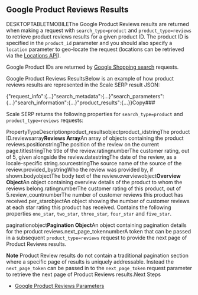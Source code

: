 Google Product Reviews Results
------------------------------

DESKTOPTABLETMOBILEThe Google Product Reviews results are returned when making a request with `search_type=product` and `product_type=reviews` to retrieve product reviews results for a given product ID. The product ID is specified in the `product_id` parameter and you should also specify a `location` parameter to geo-locate the request (locations can be retrieved via the [Locations API](/docs/locations-api/overview)).

Google Product IDs are returned by [Google Shopping search](/docs/search-api/results/google/shopping) requests.

![]()Google Product Reviews ResultsBelow is an example of how product reviews results are represented in the Scale SERP result JSON:

{"request\_info":{...}"search\_metadata":{...}"search\_parameters":{...}"search\_information":{...}"product\_results":{...}}Copy### 

Scale SERP returns the following properties for `search_type=product` and `product_type=reviews` requests:

PropertyTypeDescriptionproduct\_resultsobjectproduct\_idstringThe product ID.reviewsarray**Reviews Array**An array of objects containing the product reviews.positionstringThe position of the review on the current page.titlestringThe title of the review.ratingnumberThe customer rating, out of 5, given alongside the review.datestringThe date of the review, as a locale-specific string.sourcestringThe source name of the source of the review.provided\_bystringWho the review was provided by, if shown.bodyobjectThe body text of the review.overviewobject**Overview Object**An object containing overview details of the product to whom the reviews belong.ratingnumberThe customer rating of this product, out of 5.review\_countnumberThe number of customer reviews this product has received.per\_starobjectAn object showing the number of customer reviews at each star rating this product has received. Contains the following properties `one_star`, `two_star`, `three_star`, `four_star` and `five_star`.  
  
![]()paginationobject**Pagination Object**An object containing pagination details for the product reviews.next\_page\_tokennumberA token that can be passed in a subsequent `product_type=reviews` request to provide the next page of Product Reviews results.  
  
**Note** Product Review results do not contain a traditional pagination section where a specific page of results is uniquely addressable. Instead the `next_page_token` can be passed in to the `next_page_token` request parameter to retrieve the next page of Product Reviews results.Next Steps

* [Google Product Reviews Parameters](/docs/search-api/searches/google/product-reviews)
